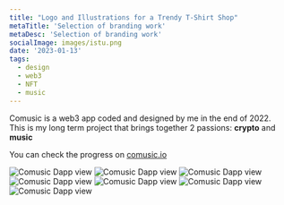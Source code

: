 ```yaml
---
title: "Logo and Illustrations for a Trendy T-Shirt Shop" 
metaTitle: 'Selection of branding work'
metaDesc: 'Selection of branding work'
socialImage: images/istu.png
date: '2023-01-13'
tags:
  - design
  - web3
  - NFT
  - music
---
```


Comusic is a web3 app coded and designed by me in the end of 2022.  
This is my long term project that brings together 2 passions: **crypto** and **music**

You can check the progress on [comusic.io](http://www.comusic.io)

![Comusic Dapp view](/images/branding/istu/banner_fb.png)
![Comusic Dapp view](/images/branding/istu/mulelinda.jpeg)
![Comusic Dapp view](/images/branding/istu/disobey_post0.png)
![Comusic Dapp view](/images/branding/istu/gato.png)
![Comusic Dapp view](/images/branding/istu/etiqueta2.jpg)
![Comusic Dapp view](/images/branding/istu/luar_post0.png)
![Comusic Dapp view](/images/branding/istu/magazine.png)
